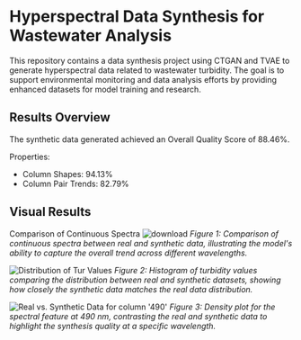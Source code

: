 # Hyperspectral Data Synthesis for Wastewater Analysis

This repository contains a data synthesis project using CTGAN and TVAE to generate hyperspectral data related to wastewater turbidity. The goal is to support environmental monitoring and data analysis efforts by providing enhanced datasets for model training and research.

## Results Overview

The synthetic data generated achieved an Overall Quality Score of 88.46%.

Properties:
- Column Shapes: 94.13%
- Column Pair Trends: 82.79%

## Visual Results

Comparison of Continuous Spectra
![download](https://github.com/AbhinitMahajan/Generating-Spectral-Data-/assets/82913786/6e637f35-3cff-4b05-b99b-fef30b3faa4e)
*Figure 1: Comparison of continuous spectra between real and synthetic data, illustrating the model's ability to capture the overall trend across different wavelengths.*

![Distribution of Tur Values](image2.png)
*Figure 2: Histogram of turbidity values comparing the distribution between real and synthetic datasets, showing how closely the synthetic data matches the real data distribution.*

![Real vs. Synthetic Data for column '490'](image3.png)
*Figure 3: Density plot for the spectral feature at 490 nm, contrasting the real and synthetic data to highlight the synthesis quality at a specific wavelength.*
